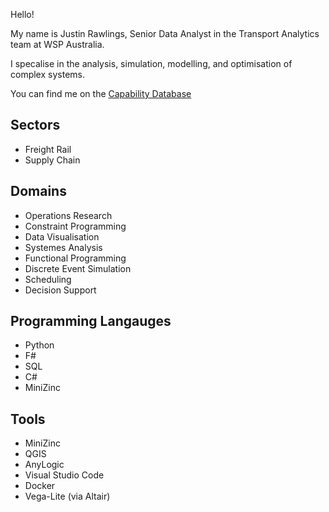Hello!

My name is Justin Rawlings, Senior Data Analyst in the Transport Analytics team at WSP Australia.

I specalise in the analysis, simulation, modelling, and optimisation of complex systems.  

You can find me on the [Capability Database](https://auweb01.corp.pbwan.net/capabilities/)

## Sectors
- Freight Rail
- Supply Chain

## Domains
- Operations Research
- Constraint Programming
- Data Visualisation
- Systemes Analysis
- Functional Programming
- Discrete Event Simulation
- Scheduling
- Decision Support

## Programming Langauges
- Python
- F#
- SQL
- C#
- MiniZinc

## Tools
- MiniZinc
- QGIS
- AnyLogic
- Visual Studio Code
- Docker
- Vega-Lite (via Altair)


<!---
jmjrawlings-wsp/jmjrawlings-wsp is a ✨ special ✨ repository because its `README.md` (this file) appears on your GitHub profile.
You can click the Preview link to take a look at your changes.
--->

